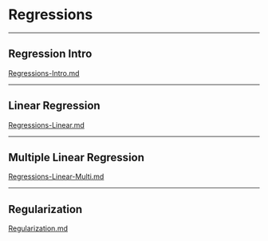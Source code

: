 # Regressions


---

## Regression Intro

[Regressions-Intro.md](Regressions-Intro.md)


---

## Linear Regression
[Regressions-Linear.md](Regressions-Linear.md)

---

## Multiple Linear Regression

[Regressions-Linear-Multi.md](Regressions-Linear-Multi.md)

---

## Regularization

[Regularization.md](Regularization.md)
